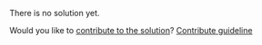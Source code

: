 
There is no solution yet.

Would you like to [contribute to the solution](https://github.com/BFEdev/BFE.dev-solutions/blob/main/react-quiz/all-kinds-of-effects_en.md)? [Contribute guideline](https://github.com/BFEdev/BFE.dev-solutions#how-to-contribute)
